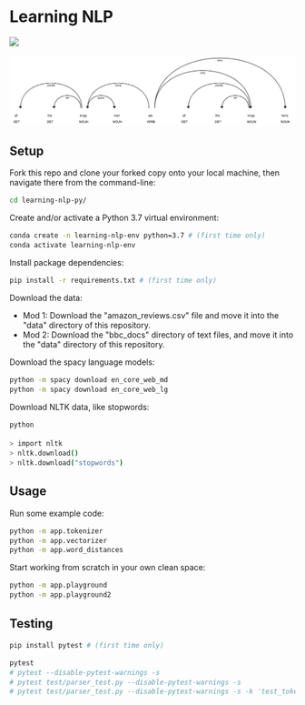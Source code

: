 
# Learning NLP

![](/img/tokenization-v5.png)

![](/img/word_dependencies.png)

## Setup

Fork this repo and clone your forked copy onto your local machine, then navigate there from the command-line:

```sh
cd learning-nlp-py/
```

Create and/or activate a Python 3.7 virtual environment:

```sh
conda create -n learning-nlp-env python=3.7 # (first time only)
conda activate learning-nlp-env
```

Install package dependencies:

```sh
pip install -r requirements.txt # (first time only)
```

Download the data:

  + Mod 1: Download the "amazon_reviews.csv" file and move it into the "data" directory of this repository.
  + Mod 2: Download the "bbc_docs" directory of text files, and move it into the "data" directory of this repository.

Download the spacy language models:

```sh
python -m spacy download en_core_web_md
python -m spacy download en_core_web_lg
```

Download NLTK data, like stopwords:

```sh
python

> import nltk
> nltk.download()
> nltk.download("stopwords")
```
## Usage

Run some example code:

```sh
python -m app.tokenizer
python -m app.vectorizer
python -m app.word_distances
```

Start working from scratch in your own clean space:

```sh
python -m app.playground
python -m app.playground2
```

## Testing

```sh
pip install pytest # (first time only)
```

```sh
pytest
# pytest --disable-pytest-warnings -s
# pytest test/parser_test.py --disable-pytest-warnings -s
# pytest test/parser_test.py --disable-pytest-warnings -s -k 'test_tokenize'
```
